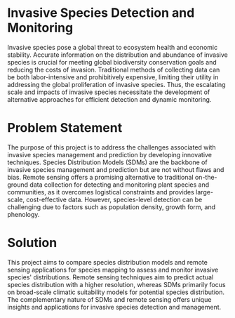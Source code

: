 # Invasive Species Detection and Monitoring

Invasive species pose a global threat to ecosystem health and economic stability. Accurate information on the distribution and abundance of invasive species is crucial for meeting global biodiversity conservation goals and reducing the costs of invasion. Traditional methods of collecting data can be both labor-intensive and prohibitively expensive, limiting their utility in addressing the global proliferation of invasive species. Thus, the escalating scale and impacts of invasive species necessitate the development of alternative approaches for efficient detection and dynamic monitoring.

# Problem Statement

The purpose of this project is to address the challenges associated with invasive species management and prediction by developing innovative techniques. Species Distribution Models (SDMs) are the backbone of invasive species management and prediction but are not without flaws and bias. Remote sensing offers a promising alternative to traditional on-the-ground data collection for detecting and monitoring plant species and communities, as it overcomes logistical constraints and provides large-scale, cost-effective data. However, species-level detection can be challenging due to factors such as population density, growth form, and phenology.

# Solution

This project aims to compare species distribution models and remote sensing applications for species mapping to assess and monitor invasive species' distributions. Remote sensing techniques aim to predict actual species distribution with a higher resolution, whereas SDMs primarily focus on broad-scale climatic suitability models for potential species distribution. The complementary nature of SDMs and remote sensing offers unique insights and applications for invasive species detection and management.